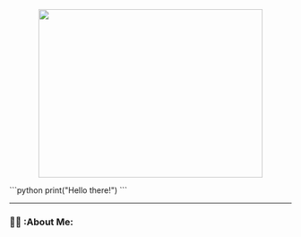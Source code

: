 <div id="header" align="center">
  <img src="https://media.giphy.com/media/XE7bVU1G502OLdJR8a/giphy.gif" width="400" height="300"/>
</div>

\```python
print("Hello there!")
\```

---

### :man_technologist: :About Me:
